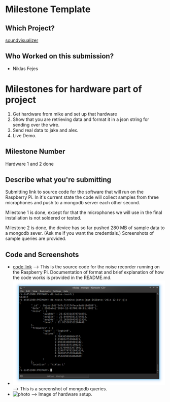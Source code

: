 # Milestone Template

## Which Project?
[soundvisualizer](https://github.com/dawsonbotsford/soundvisualizer)

## Who Worked on this submission?
* Niklas Fejes

# Milestones for hardware part of project
1.  Get hardware from mike and set up that hardware
2.  Show that you are retrieving data and format it in a json string for sending over the wire.
3.  Send real data to jake and alex. 
4.  Live Demo. 

## Milestone Number
Hardware 1 and 2 done

## Describe what you're submitting
Submitting link to source code for the software that will run on the Raspberry Pi. In it's current state the code will collect samples from three microphones and push to a mongodb server each other second.

Milestone 1 is done, except for that the microphones we will use in the final installation is not soldered or tested.

Milestone 2 is done, the device has so far pushed 280 MB of sample data to a mongodb sever. (Ask me if you want the credentials.) Screenshots of sample queries are provided.

## Code and Screenshots
* [code link](https://github.com/dawsonbotsford/soundvisualizer/tree/master/noiserecorder) --> This is the source code for the noise recorder running on the Raspberry Pi. Documentation of format and brief explanation of how the code works is provided in the README.md.
* ![screenshot](mongodb.png) --> This is a screenshot of mongodb queries.
* ![photo](photo.jpg) --> Image of hardware setup.

